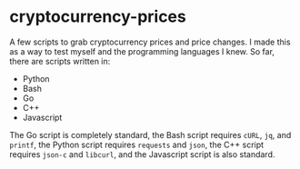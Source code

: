 # cryptocurrency-prices
A few scripts to grab cryptocurrency prices and price changes.  I made this as a way to test myself and the programming languages I knew.  So far, there are scripts written in:
- Python
- Bash
- Go
- C++
- Javascript

The Go script is completely standard, the Bash script requires `cURL`, `jq`, and `printf`, the Python script requires `requests` and `json`, the C++ script requires `json-c` and `libcurl`, and the Javascript script is also standard.
